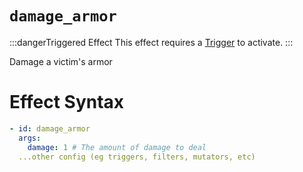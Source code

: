# `damage_armor`
:::dangerTriggered Effect
This effect requires a [Trigger](https://plugins.auxilor.io/effects/all-triggers) to activate.
:::

Damage a victim's armor

# Effect Syntax
```yaml
- id: damage_armor
  args:
    damage: 1 # The amount of damage to deal
  ...other config (eg triggers, filters, mutators, etc)
```
